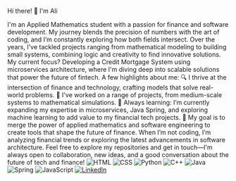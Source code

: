 Hi there! 👋 I'm Ali

I'm an Applied Mathematics student with a passion for finance and software development. My journey blends the precision of numbers with the art of coding, and I’m constantly exploring how both fields intersect.
Over the years, I've tackled projects ranging from mathematical modeling to building small systems, combining logic and creativity to find innovative solutions. My current focus? Developing a Credit Mortgage System using microservices architecture, where I'm diving deep into scalable solutions that power the future of fintech.
A few highlights about me:
🔍 I thrive at the intersection of finance and technology, crafting models that solve real-world problems.
🔧 I've worked on a range of projects, from medium-scale systems to mathematical simulations.
🌱 Always learning: I’m currently expanding my expertise in microservices, Java Spring, and exploring machine learning to add value to my financial tech projects.
🚀 My goal is to merge the power of applied mathematics and software engineering to create tools that shape the future of finance.
When I’m not coding, I’m analyzing financial trends or exploring the latest advancements in software architecture.
Feel free to explore my repositories and get in touch—I'm always open to collaboration, new ideas, and a good conversation about the future of tech and finance!
![HTML](https://img.shields.io/badge/HTML5-E34F26?style=for-the-badge&logo=html5&logoColor=white)
![CSS](https://img.shields.io/badge/CSS3-1572B6?style=for-the-badge&logo=css3&logoColor=white)
![Python](https://img.shields.io/badge/Python-3776AB?style=for-the-badge&logo=python&logoColor=white)
![C++](https://img.shields.io/badge/C%2B%2B-00599C?style=for-the-badge&logo=c%2B%2B&logoColor=white)
![Java](https://img.shields.io/badge/Java-ED8B00?style=for-the-badge&logo=java&logoColor=white)
![Spring](https://img.shields.io/badge/Spring-6DB33F?style=for-the-badge&logo=spring&logoColor=white)
![JavaScript](https://img.shields.io/badge/JavaScript-F7DF1E?style=for-the-badge&logo=javascript&logoColor=black)
[![LinkedIn](https://img.shields.io/badge/LinkedIn-0A66C2?style=for-the-badge&logo=linkedin&logoColor=white)]([https://www.linkedin.com/in/yourprofile](https://www.linkedin.com/in/alihusseintechandfinance/))

